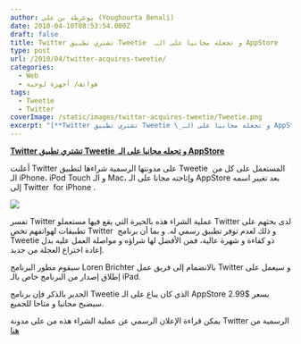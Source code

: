 ```yaml
---
author: يوغرطة بن علي (Youghourta Benali)
date: 2010-04-10T08:53:54.000Z
draft: false
title: Twitter تشتري تطبيق Tweetie  و تجعله مجانيا على الـ AppStore
type: post
url: /2010/04/twitter-acquires-tweetie/
categories:
  - Web
  - هواتف/ أجهزة لوحية
tags:
  - Tweetie
  - Twitter
coverImage: /static/images/twitter-acquires-tweetie/Tweetie.png
excerpt: "[**Twitter تشتري تطبيق Tweetie \_و تجعله مجانيا على الـ AppStore**](https://www.it-scoop.com/2010/04/twitter-acquires-tweetie/)\n\nأعلنت Twitter على مدونتها الرسمية شراءها لتطبيق Tweetie \_المستعمل على كل من الـ iPhone، iPod Touch و الـ Mac، وإتاحته مجانا على الـ AppStore بعد تغيير اسمه إلى Twitter\_ for iPhone‎"
---
```

[**Twitter تشتري تطبيق Tweetie  و تجعله مجانيا على الـ AppStore**](https://www.it-scoop.com/2010/04/twitter-acquires-tweetie/)

أعلنت Twitter على مدونتها الرسمية شراءها لتطبيق Tweetie  المستعمل على كل من الـ iPhone، iPod Touch و الـ Mac، وإتاحته مجانا على الـ AppStore بعد تغيير اسمه إلى Twitter  for iPhone‎ .

![](/static/images/twitter-acquires-tweetie/Tweetie.png)

تفسر Twitter عملية الشراء هذه بالحيرة التي يقع فيها مستعملو Twitter لدى بحثهم على تطبيقات لهواتفهم تخص Twitter  و ذلك لعدم توفر تطبيق رسمي له. و بما أن برنامج  Tweetie ذو كفاءة و شهرة عالية، فمن الأفضل لها شراؤه و مواصلة العمل عليه بدل إعادة اختراع العجلة من جديد.

سيقوم مطور البرنامج Loren Brichter بالانضمام إلى فريق عمل Twitter و سيعمل على إطلاق إصدار من البرنامج خاص بالـ iPad.

الجدير بالذكر فإن برنامج Tweetie الذي كان يباع على الـ AppStore بسعر $2.99 سيصبح مجانيا و متاحا للجميع.

يمكن قراءة الإعلان الرسمي عن عملية الشراء هذه من على مدونة Twitter الرسمية من [هنا](http://blog.twitter.com/2010/04/twitter-for-iphone.html)
